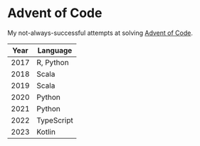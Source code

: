 # Advent of Code

My not-always-successful attempts at solving [Advent of Code](https://adventofcode.com/).

| Year | Language  |
|------|-----------|
| 2017 | R, Python |
| 2018 | Scala     |
| 2019 | Scala     |
| 2020 | Python    |
| 2021 | Python    |
| 2022 | TypeScript|
| 2023 | Kotlin    |
